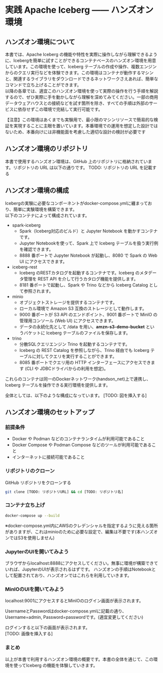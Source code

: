 # 実践 Apache Iceberg —— ハンズオン環境

## ハンズオン環境について

本書では、Apache Iceberg の機能や特性を実際に操作しながら理解できるように、Icebergを簡単に試すことができるコンテナベースのハンズオン環境を用意しています。この環境を使って、Iceberg テーブルの作成や操作、複数エンジンからのクエリ実行などを体験できます。この環境はコンテナが動作するマシンと、関連するライブラリをダウンロードできるネットワークさえあれば、簡単なコマンドで立ち上げることができます。  
以降の各章では、適宜このハンズオン環境を使って実際の操作を行う手順を解説するので、ぜひ実際に手を動かしながら理解を深めてみてください。一部の商用データウェアハウスとの接続などを試す箇所を除き、すべての手順は外部のサービスに依存せずこの環境で完結して実行可能です。

【注意】この環境はあくまでも実験用で、最小限のマシンリソースで簡易的な検証を実現することに主眼を置いています。本番環境での運用を想定した設計ではないため、本番向けには非機能面を考慮した適切な設計の検討が必要です

## ハンズオン環境のリポジトリ
本書で使用するハンズオン環境は、GitHub 上のリポジトリに格納されています。リポジトリの URL は以下の通りです。
TODO: リポジトリの URL を記載する

## ハンズオン環境の構成
Icebergの実験に必要なコンポーネントがdocker-compose.ymlに纏まっており、簡単に実験環境を構築できます。  
以下のコンテナによって構成されています。  

- spark-iceberg
  - Spark（Iceberg対応のビルド）と Jupyter Notebook を動かすコンテナです。
  - Jupyter Notebookを使って、Spark 上で Iceberg テーブルを扱う実行例を確認できます。
  - 8888 番ポートで Jupyter Notebook が起動し、8080 で Spark の Web UI にアクセスできます。
- iceberg-rest
  - Iceberg のRESTカタログを起動するコンテナです。Iceberg のメタデータ管理を REST API を介して行うカタログ機能を提供します。
  - 8181 番ポートで起動し、Spark や Trino などから Iceberg Catalog として参照されます。
- minio
  - オブジェクトストレージを提供するコンテナです。
  - ローカル環境で Amazon S3 互換のストレージとして動作します。
  - 9000 番ポートが S3 API のエンドポイント、9001 番ポートで MinIO の管理用コンソール (Web UI) にアクセスできます。
  - データの永続化先として /data を用い、**amzn-s3-demo-bucket** というバケットに Iceberg テーブルのファイルを保存します。
- trino
  - 分散SQLクエリエンジン Trino を起動するコンテナです。
  - Iceberg の REST Catalog を参照しながら、Trino 経由でも Iceberg テーブルに対してクエリを実行することができます。
  - 8085 番ポートでクエリ用の HTTP インターフェースにアクセスできます (CLI や JDBCドライバからの利用を想定)。

これらのコンテナは同一のDockerネットワーク(handson_net)上で連携し、Iceberg テーブルを操作できる実行環境を提供します。

全体としては、以下のような構成になっています。
[TODO: 図を挿入する]

## ハンズオン環境のセットアップ
### 前提条件
- Docker や Podman などのコンテナランタイムが利用可能であること
- Docker Compose や Podman Compose などのツールが利用可能であること
- インターネットに接続可能であること

### リポジトリのクローン
GitHub リポジトリをクローンする
```bash
git clone [TODO: リポジトリURL] && cd [TODO: リポジトリ名]
```

### コンテナ立ち上げ

```bash
docker-compose up --build
```

※docker-compose.yml内にAWSのクレデンシャルを指定するように見える箇所がありますが、これはminioのために必要な設定で、編集は不要です(本ハンズオンではS3を使用しません)

### JupyterのUIを開いてみよう
ブラウザからlocalhost:8888にアクセスしてください。無事に環境が構築できていれば、JupyterのUIが表示されるはずです。 ハンズオンの手順はNotebookとして配置されており、ハンズオンではこれらを利用していきます。

### MinIOのUIを開いてみよう
localhost:9001にアクセスするとMinIOのログイン画面が表示されます。  

UsernameとPasswordはdocker-compose.ymlに記載の通り、Username=admin, Password=passwordです。(適宜変更してください)  

ログインすると以下の画面が表示されます。  
[TODO: 画像を挿入する]  

### まとめ
以上が本書で利用するハンズオン環境の概要です。本書の全体を通じて、この環境を使ってIceberg の機能を体験していきます。  

